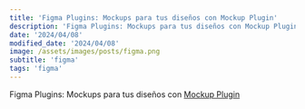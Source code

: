 ```yaml
---
title: 'Figma Plugins: Mockups para tus diseños con Mockup Plugin'
description: 'Figma Plugins: Mockups para tus diseños con Mockup Plugin.'
date: '2024/04/08'
modified_date: '2024/04/08'
image: /assets/images/posts/figma.png
subtitle: 'figma'
tags: 'figma'
---
```


Figma Plugins: Mockups para tus diseños con [Mockup Plugin](https://www.figma.com/community/plugin/817043359134136295/mockup-plugin-devices-mockups-print-mockups-ai-mockups)
